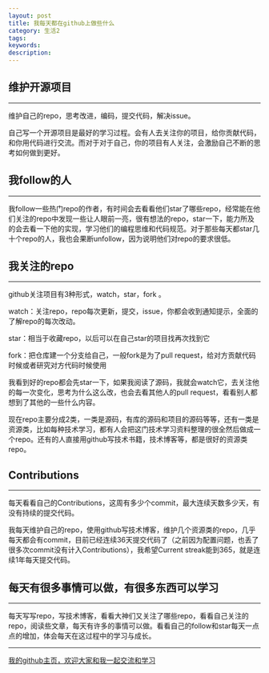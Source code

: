 ```yaml
---
layout: post
title: 我每天都在github上做些什么
category: 生活2
tags:
keywords:
description: 
---
```


##	维护开源项目
---

 维护自己的repo，思考改进，编码，提交代码，解决issue。

 自己写一个开源项目是最好的学习过程。会有人去关注你的项目，给你贡献代码，和你用代码进行交流。而对于对于自己，你的项目有人关注，会激励自己不断的思考如何做到更好。

## 我follow的人
---

 我follow一些热门repo的作者，有时间会去看看他们star了哪些repo，经常能在他们关注的repo中发现一些让人眼前一亮，很有想法的repo，star一下，能力所及的会去看一下他的实现，学习他们的编程思维和代码规范。对于那些每天都star几十个repo的人，我也会果断unfollow，因为说明他们对repo的要求很低。

##	我关注的repo
---

 github关注项目有3种形式，watch，star，fork 。

 watch：关注repo，repo每次更新，提交，issue，你都会收到通知提示，全面的了解repo的每次改动。

 star：相当于收藏repo，以后可以在自己star的项目找再次找到它

 fork：把仓库建一个分支给自己，一般fork是为了pull request，给对方贡献代码时候或者研究对方代码时候使用

 我看到好的repo都会先star一下，如果我阅读了源码，我就会watch它，去关注他的每一次变化，思考为什么这么改，也会去看其他人的pull request，看看别人都想到了其他的一些什么内容。

 现在repo主要分成2类，一类是源码，有库的源码和项目的源码等等，还有一类是资源类，比如每种技术学习，都有人会把这门技术学习资料整理的很全然后做成一个repo。还有的人直接用github写技术书籍，技术博客等，都是很好的资源类repo。

##	Contributions
---

每天看看自己的Contributions，这周有多少个commit，最大连续天数多少天，有没有持续的提交代码。

我每天维护自己的repo，使用github写技术博客，维护几个资源类的repo，几乎每天都会有commit，目前已经连续36天提交代码了（之前因为配置问题，也丢了很多次commit没有计入Contributions），我希望Current streak能到365，就是连续1年每天提交代码。


##	每天有很多事情可以做，有很多东西可以学习
---

每天写写repo，写技术博客，看看大神们又关注了哪些repo，看看自己关注的repo，阅读些文章，每天有许多的事情可以做。看看自己的follow和star每天一点点的增加，体会每天在这过程中的学习与成长。

---
[我的github主页，欢迎大家和我一起交流和学习](https://github.com/coolnameismy)